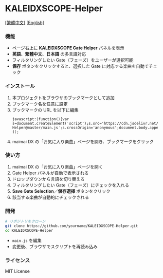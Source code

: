 # KALEIDXSCOPE-Helper
[[繁體中文]](https://github.com/XingYanTW/KALEIDXSCOPE-Helper/blob/main/README.md) [[English]](https://github.com/XingYanTW/KALEIDXSCOPE-Helper/blob/main/README_EN.md)

### 機能
- ページ右上に **KALEIDXSCOPE Gate Helper** パネルを表示  
- **英語**、**繁體中文**、**日本語** の多言語対応  
- フィルタリングしたい Gate（フェーズ）をユーザーが選択可能  
- **保存** ボタンをクリックすると、選択した Gate に対応する楽曲を自動でチェック  

### インストール
1. 本プロジェクトをブラウザのブックマークとして追加  
2. ブックマーク名を任意に設定  
3. ブックマークの URL を以下に編集  
   ```
   javascript:(function(){var s=document.createElement('script');s.src='https://cdn.jsdelivr.net/gh/XingYanTW/KALEIDXSCOPE-Helper@master/main.js';s.crossOrigin='anonymous';document.body.appendChild(s);})();
   ```
4. maimai DX の「お気に入り楽曲」ページを開き、ブックマークをクリック  

### 使い方
1. maimai DX の「お気に入り楽曲」ページを開く  
2. Gate Helper パネルが自動で表示される  
3. ドロップダウンから言語を切り替える  
4. フィルタリングしたい Gate（フェーズ）にチェックを入れる  
5. **Save Gate Selection**／**儲存選擇** ボタンをクリック  
6. 該当する楽曲が自動的にチェックされる  

### 開発
```bash
# リポジトリをクローン
git clone https://github.com/yourname/KALEIDXSCOPE-Helper.git
cd KALEIDXSCOPE-Helper
```
- `main.js` を編集  
- 変更後、ブラウザでスクリプトを再読み込み  

### ライセンス
MIT License